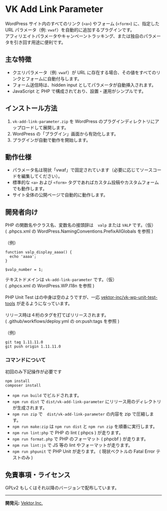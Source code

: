 # VK Add Link Parameter

WordPress サイト内のすべてのリンク (`<a>`) やフォーム (`<form>`) に、指定した URL パラメータ（例: `vwaf`）を自動的に追加するプラグインです。  
アフィリエイトパラメータやキャンペーントラッキング、または独自のパラメータを引き回す用途に便利です。

## 主な特徴

- クエリパラメータ（例: `vwaf`）が URL に存在する場合、その値をすべてのリンクとフォームに自動付与します。
- フォーム送信時は、hidden input としてパラメータが自動挿入されます。
- JavaScript と PHP で構成されており、設置・運用がシンプルです。

## インストール方法

1. `vk-add-link-parameter.zip` を WordPress のプラグインディレクトリにアップロードして展開します。
2. WordPress の「プラグイン」画面から有効化します。
3. プラグインが自動で動作を開始します。

## 動作仕様

- パラメータ名は現状「vwaf」で固定されています（必要に応じてソースコードを編集してください）。
- 標準的な `<a>` および `<form>` タグであればカスタム投稿やカスタムフォームでも動作します。
- サイト全体の公開ページで自動的に動作します。

## 開発者向け
PHP の関数名やクラス名、変数名の接頭辞は　```valp``` または ```VALP``` です。（仮）<br>
( .phpcs.xml の WordPress.NamingConventions.PrefixAllGlobals を参照 )<br>
<br>
（例）<br>
```
function valp_display_aaaa() {
  echo 'aaaa';
}

$valp_number = 1;
```

テキストドメインは ```vk-add-link-parameter``` です。（仮）<br>
( .phpcs.xml の WordPress.WP.I18n を参照 )<br>
<br>
PHP Unit Test はの中身は空のようですが、一応 [vektor-inc/vk-wp-unit-test-tools](https://github.com/vektor-inc/vk-wp-unit-test-tools) が走るようになっています。 <br>
<br>
リリース時は４桁のタグを打てばリリースされます。  <br>
( .github/workflows/deploy.yml の on:push:tags を参照 ) <br>
<br>
（例）<br>
```
git tag 1.11.11.0
git push origin 1.11.11.0
```

### コマンドについて

初回のみ下記操作が必要です

```
npm install
composer install
```

- `npm run build` でビルドされます。
- `npm run dist` で `dist/vk-add-link-parameter` にリリース用のディレクトリが生成されます。
- `npm run zip` で　`dist/vk-add-link-parameter` の内容を zip で圧縮します。
- `npm run make:zip` は `npm run dist` と `npm run zip` を順番に実行します。
- `npm run lint:php` で PHP の lint ( phpcs ) が走ります。
- `npm run format.php` で PHP のフォーマット ( phpcbf ) が走ります。 
- `npm run lint:js` で JS 等の lint やフォーマットが走ります。
- `npm run phpunit` で PHP Unit が走ります。 ( 現状ベクトルの Fatal Error テストのみ )

## 免責事項・ライセンス

GPLv2 もしくはそれ以降のバージョンで配布しています。

---

**開発元:** [Vektor,Inc.](https://vektor-inc.co.jp/)

